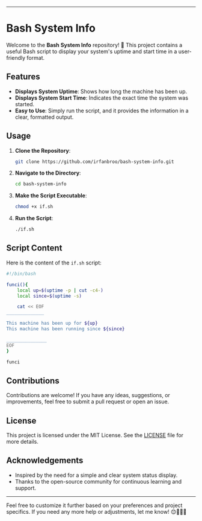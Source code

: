 

---

# Bash System Info

Welcome to the **Bash System Info** repository! 🎉 This project contains a useful Bash script to display your system's uptime and start time in a user-friendly format.

## Features

- **Displays System Uptime**: Shows how long the machine has been up.
- **Displays System Start Time**: Indicates the exact time the system was started.
- **Easy to Use**: Simply run the script, and it provides the information in a clear, formatted output.

## Usage

1. **Clone the Repository**:
   ```bash
   git clone https://github.com/irfanbroo/bash-system-info.git
   ```

2. **Navigate to the Directory**:
   ```bash
   cd bash-system-info
   ```

3. **Make the Script Executable**:
   ```bash
   chmod +x if.sh
   ```

4. **Run the Script**:
   ```bash
   ./if.sh
   ```

## Script Content

Here is the content of the `if.sh` script:

```bash
#!/bin/bash

funci(){
    local up=$(uptime -p | cut -c4-)
    local since=$(uptime -s)

    cat << EOF
______________

This machine has been up for ${up}
This machine has been running since ${since}

_______________
EOF
}

funci
```

## Contributions

Contributions are welcome! If you have any ideas, suggestions, or improvements, feel free to submit a pull request or open an issue.

## License

This project is licensed under the MIT License. See the [LICENSE](LICENSE) file for more details.

## Acknowledgements

- Inspired by the need for a simple and clear system status display.
- Thanks to the open-source community for continuous learning and support.

---

Feel free to customize it further based on your preferences and project specifics. If you need any more help or adjustments, let me know! 😊🚀📂✨
